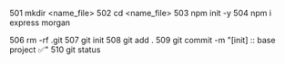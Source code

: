 501 mkdir <name_file>
502 cd <name_file>
503 npm init -y
504 npm i express morgan

506 rm -rf .git
507 git init
508 git add .
509 git commit -m "[init] :: base project ✅"
510 git status
